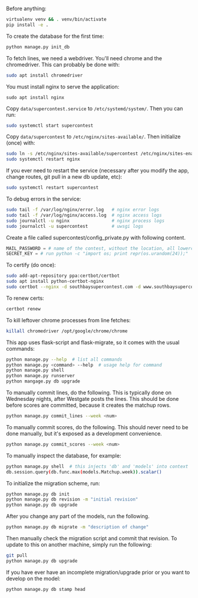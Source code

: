 Before anything:
```bash
virtualenv venv && . venv/bin/activate
pip install -e .
```

To create the database for the first time:
```bash
python manage.py init_db
```

To fetch lines, we need a webdriver. You'll need chrome and
the chromedriver. This can probably be done with:
```bash
sudo apt install chromedriver
```

You must install nginx to serve the application:
```
sudo apt install nginx
```

Copy `data/supercontest.service` to  `/etc/systemd/system/`. Then you can run:
```bash
sudo systemctl start supercontest
```

Copy `data/supercontest` to `/etc/nginx/sites-available/`. Then initialize (once) with:
```bash
sudo ln -s /etc/nginx/sites-available/supercontest /etc/nginx/sites-enabled
sudo systemctl restart nginx
```

If you ever need to restart the service (necessary after you modify the app, change
routes, git pull in a new db update, etc):
```bash
sudo systemctl restart supercontest
```

To debug errors in the service:
```bash
sudo tail -f /var/log/nginx/error.log   # nginx error logs
sudo tail -f /var/log/nginx/access.log  # nginx access logs
sudo journalctl -u nginx                # nginx process logs
sudo journalctl -u supercontest         # uwsgi logs
```

Create a file called supercontest/config_private.py with following content.
```python
MAIL_PASSWORD = # name of the contest, without the location, all lowercase, then a funny number and a puncuation mark
SECRET_KEY = # run python -c "import os; print repr(os.urandom(24));"
```

To certify (do once):
```bash
sudo add-apt-repository ppa:certbot/certbot
sudo apt install python-certbot-nginx
sudo certbot --nginx -d southbaysupercontest.com -d www.southbaysupercontest.com
```

To renew certs:
```bash
certbot renew
```

To kill leftover chrome processes from line fetches:
```bash
killall chromedriver /opt/google/chrome/chrome
```

This app uses flask-script and flask-migrate, so it comes with the
usual commands:
```bash
python manage.py --help  # list all commands
python manage.py <command> --help  # usage help for command
python manage.py shell
python manage.py runserver
python mangage.py db upgrade
```

To manually commit lines, do the following. This is typically done
on Wednesday nights, after Westgate posts the lines. This should
be done before scores are committed, because it creates the matchup rows.
```bash
python manage.py commit_lines --week <num>
```

To manually commit scores, do the following. This should never need to
be done manually, but it's exposed as a development convenience.
```bash
python manage.py commit_scores --week <num>
```

To manually inspect the database, for example:
```bash
python manage.py shell  # this injects 'db' and 'models' into context
db.session.query(db.func.max(models.Matchup.week)).scalar()
```

To initialize the migration scheme, run:
```bash
python manage.py db init
python manage.py db revision -m "initial revision"
python manage.py db upgrade
```

After you change any part of the models, run the following.
```bash
python manage.py db migrate -m "description of change"
```

Then manually check the migration script and commit that revision. To
update to this on another machine, simply run the following:
```bash
git pull
python manage.py db upgrade
```

If you have ever have an incomplete migration/upgrade prior or you want
to develop on the model:
```bash
python manage.py db stamp head
```
